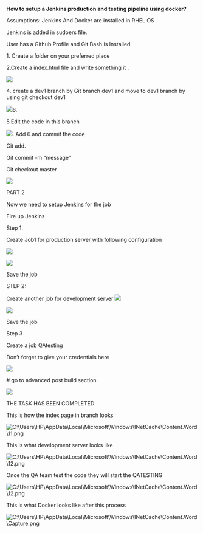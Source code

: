 **How to setup a Jenkins production and testing pipeline using docker?**

Assumptions: Jenkins And Docker are installed in RHEL OS

Jenkins is added in sudoers file.

User has a Github Profile and Git Bash is Installed

1\. Create a folder on your preferred place

2.Create a index.html file and write something it .

![](./media/image1.png)

4\. create a dev1 branch by Git branch dev1 and move to dev1 branch by
using git checkout dev1

![](./media/image2.png)6.

5.Edit the code in this branch

![](./media/image3.png). Add 6.and commit the code

Git add.

Git commit -m “message“

Git checkout master

![](./media/image4.png)

PART 2

Now we need to setup Jenkins for the job

Fire up Jenkins

Step 1:

Create Job1 for production server with following configuration

![](./media/image5.png)

![](./media/image6.png)

Save the job

STEP 2:

Create another job for development server ![](./media/image7.png)

![](./media/image8.png)

Save the job

Step 3

Create a job QAtesting

Don’t forget to give your credentials here

![](./media/image9.png)

\# go to advanced post build section

![](./media/image10.png)

THE TASK HAS BEEN COMPLETED

This is how the index page in branch looks

![C:\\Users\\HP\\AppData\\Local\\Microsoft\\Windows\\INetCache\\Content.Word\\11.png](./media/image11.png)

This is what development server looks like

![C:\\Users\\HP\\AppData\\Local\\Microsoft\\Windows\\INetCache\\Content.Word\\12.png](./media/image12.png)

Once the QA team test the code they will start the QATESTING

![C:\\Users\\HP\\AppData\\Local\\Microsoft\\Windows\\INetCache\\Content.Word\\12.png](./media/image12.png)

This is what Docker looks like after this process

![C:\\Users\\HP\\AppData\\Local\\Microsoft\\Windows\\INetCache\\Content.Word\\Capture.png](./media/image13.png)
